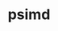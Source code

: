 ---
title: "psimd"
layout: cache
categories: [package, v0.20.2]
meta: {"versions": ["2020-05-17"], "compilers": ["gcc@=11.1.0", "gcc@=11.4.0"], "oss": ["ubuntu20.04", "ubuntu22.04"], "platforms": ["linux"], "targets": ["ppc64le", "x86_64_v3"], "stacks": ["e4s", "e4s-power", "ml-linux-x86_64-cpu", "ml-linux-x86_64-cuda", "ml-linux-x86_64-rocm", "root"], "num_specs": 3, "num_specs_by_stack": {"root": 3, "e4s-power": 1, "e4s": 1, "ml-linux-x86_64-rocm": 1, "ml-linux-x86_64-cuda": 1, "ml-linux-x86_64-cpu": 1}}
spec_details: [{"hash": "eszmykfgs65q23pxhlpsbbngyjexr6zk", "compiler": "gcc@=11.1.0", "versions": ["2020-05-17"], "os": "ubuntu20.04", "platform": "linux", "target": "ppc64le", "variants": ["build_system=cmake", "build_type=Release", "generator=ninja", "~ipo"], "stacks": ["root", "e4s-power"], "size": "-", "tarball": "https://binaries.spack.io/releases/v0.20.2/build_cache/linux-ubuntu20.04-ppc64le/gcc-11.1.0/psimd-2020-05-17/linux-ubuntu20.04-ppc64le-gcc-11.1.0-psimd-2020-05-17-eszmykfgs65q23pxhlpsbbngyjexr6zk.spack"}, {"hash": "3airtxy3nol4rcxucjgyuynhjvl4d4dx", "compiler": "gcc@=11.1.0", "versions": ["2020-05-17"], "os": "ubuntu20.04", "platform": "linux", "target": "x86_64_v3", "variants": ["build_system=cmake", "build_type=Release", "generator=ninja", "~ipo"], "stacks": ["e4s", "root"], "size": "-", "tarball": "https://binaries.spack.io/releases/v0.20.2/build_cache/linux-ubuntu20.04-x86_64_v3/gcc-11.1.0/psimd-2020-05-17/linux-ubuntu20.04-x86_64_v3-gcc-11.1.0-psimd-2020-05-17-3airtxy3nol4rcxucjgyuynhjvl4d4dx.spack"}, {"hash": "yxyjieyk7x2pouhsccknqlpeehxgsvek", "compiler": "gcc@=11.4.0", "versions": ["2020-05-17"], "os": "ubuntu22.04", "platform": "linux", "target": "x86_64_v3", "variants": ["build_system=cmake", "build_type=Release", "generator=ninja", "~ipo"], "stacks": ["ml-linux-x86_64-rocm", "ml-linux-x86_64-cuda", "ml-linux-x86_64-cpu", "root"], "size": "-", "tarball": "https://binaries.spack.io/releases/v0.20.2/build_cache/linux-ubuntu22.04-x86_64_v3/gcc-11.4.0/psimd-2020-05-17/linux-ubuntu22.04-x86_64_v3-gcc-11.4.0-psimd-2020-05-17-yxyjieyk7x2pouhsccknqlpeehxgsvek.spack"}]
---